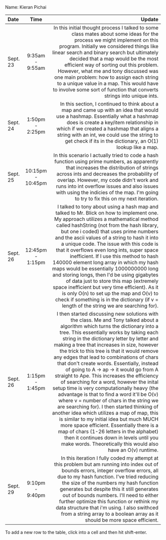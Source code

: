 Name: Kieran Pichai

| Date     |       Time        |                                                                                                                                                                                                                                                                                                                                                                                                                                                                                                                                                                                                                                                                                                                                                                                                                                                                                                                                                                                                                                      Update |
|:---------|:-----------------:|--------------------------------------------------------------------------------------------------------------------------------------------------------------------------------------------------------------------------------------------------------------------------------------------------------------------------------------------------------------------------------------------------------------------------------------------------------------------------------------------------------------------------------------------------------------------------------------------------------------------------------------------------------------------------------------------------------------------------------------------------------------------------------------------------------------------------------------------------------------------------------------------------------------------------------------------------------------------------------------------------------------------------------------------:|
| Sept. 23 |  9:35am - 9:55am  |                                                                                                                                                                                                                                                                                                                                                                                                                                                                                                                               In this initial thought process I talked to some class mates about some ideas for the process we might implement on this program. Initially we considered things like linear search and binary search but ultimately decided that a map would be the most efficient way of sorting out this problem. However, what me and tony discussed was one main problem: how to assign each string to a unique value in a map. This would have to involve some sort of function that converts strings into unique ints. |
| Sept. 24 |  1:50pm - 2:25pm  |                                                                                                                                                                                                                                                                                                                                                                                                                                                                                                                                                                                                                                                                                                         In this section, I continued to think about a map and came up with an idea that would use a hashmap. Essentially what a hashmap does is create a key/item relationship in which if we created a hashmap that aligns a string with an int, we could use the string to get check if its in the dictionary, an O(1) lookup like a map. |
| Sept. 25 | 10:15pm - 10:45pm |                                                                                                                                                                                                                                                                                                                                                                                                                                                                                                                                                                                                                                                                         In this scenario I actually tried to code a hash function using prime numbers, as apparently that increases the distribution of strings across ints and decreases the probability of overlap. However, my code didn't work and runs into int overflow issues and also issues with using the indicies of the map. I'm going to try to fix this on my next iteration. |
| Sept. 26 | 12:45pm - 1:15pm  |                                                                                                                                                                                                                                                       I talked to tony about using a hash map and talked to Mr. Blick on how to implement one. My approach utilizes a mathematical method called hashString (not from the hash library, but one i coded) that uses prime numbers and the ascii values of a string to hash it into a unique code. The issue with this code is that it overflows even long ints, super space inefficient. If I use this method to hash 140000 element long array in which my hash maps would be essentially 1000000000 long and storing longs, then I'd be using gigabytes of data just to store this map (extremely space inefficient but very time efficient). As it is only O(n) to set up the map and O(v) to check if something is in the dictionary (if v = length of the string we are searching for). |
| Sept. 26 |  1:15pm - 1:45pm  | I then started discussing new solutions with the class. Me and Tony talked about a algorithm which turns the dictionary into a tree. This essentially works by taking each string in the dictionary letter by letter and making a tree that increases in size, however the trick to this tree is that it would remove any edges that lead to combinations of chars that don't create words. Essentially, instead of going to A -> ap -> it would go from A straight to Ape. This increases the efficiency of searching for a word, however the inital setup time is very computationally heavy (the advantage is that to find a word it'll be O(v) where v = number of chars in the string we are searching for). I then started thinking of another idea which utilizes a map of map, this is similar to my initial idea but much MUCH more space efficient. Essentially there is a map of chars (1-26 letters in the alphabet) then it continues down in levels until you make words. Theoretically this would also have an O(v) runtime. |
| Sept. 29 |  9:10pm - 9:40pm  |                                                                                                                                                                                                                                                                                                                                                                                                                                                                                                                                             In this iteration I fully coded my attempt at this problem but am running into index out of bounds errors, integer overflow errors, all due to my hash function. I've tried reducing the size of the numbers my hash function generates but despite this it still generates out of bounds numbers. I'll need to either further optimize this function or rethink my data structure that i'm using. I also swithced from a string array to a boolean array as it should be more space efficient. |


To add a new row to the table, click into a cell and then hit shift-enter.